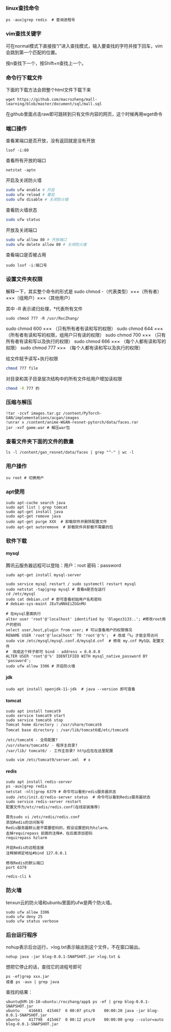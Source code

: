 ### linux查找命令

```
ps -aux|grep redis  # 查询进程号
```



### vim查找关键字

可在normal模式下直接按“/”进入查找模式，输入要查找的字符并按下回车，vim会跳到第一个匹配的位置。

按n查找下一个，按Shift+n查找上一个。

### 命令行下载文件

下面的下载方法会把整个html文件下载下来

```
wget https://github.com/macrozheng/mall-learning/blob/master/document/sql/mall.sql
```

在github里面点击raw即可跳转到只有文件内容的网页，这个时候再用wget命令

### 端口操作

查看某端口是否开放，没有返回就是没有开放

```
lsof -i:80
```

查看所有开放的端口

```
netstat -aptn
```

开启及关闭防火墙

```bash
sudo ufw enable # 开启
sudo ufw reload # 重启
sudo ufw disable # 关闭防火墙
```

查看防火墙状态

```bash
sudo ufw status
```

开放及关闭端口

```bash
sudo ufw allow 80 # 开放端口
sudo ufw delete allow 80 # 关闭防火墙
```

查看端口是否被占用

```
sudo lsof -i:端口号
```

### 设置文件夹权限

解释一下，其实整个命令的形式是
sudo chmod -（代表类型）×××（所有者）×××（组用户）×××（其他用户）

其中 -R 表示递归处理，*代表所有文件

```
sudo chmod 777 -R /usr/RocZhang/
```

sudo chmod 600 ××× （只有所有者有读和写的权限）
sudo chmod 644 ××× （所有者有读和写的权限，组用户只有读的权限）
sudo chmod 700 ××× （只有所有者有读和写以及执行的权限）
sudo chmod 666 ××× （每个人都有读和写的权限）
sudo chmod 777 ××× （每个人都有读和写以及执行的权限）

给文件赋予读写+执行权限

```bash
chmod 777 file
```

对目录和其子目录层次结构中的所有文件给用户增加读权限

```bash
chmod -R 777 的
```

### 压缩与解压

```
!tar -zcvf images.tar.gz /content/PyTorch-GAN/implementations/acgan/images
!unrar x /content/anime-WGAN-resnet-pytorch/data/faces.rar
jar -xvf game.war # 解压war包
```

### 查看文件夹下面的文件的数量

```
ls -l /content/gan_resnet/data/faces | grep "^-" | wc -l
```

### 用户操作

```
su root # 切换用户
```

### apt使用

```
sudo apt-cache search java
sudo apt list | grep tomcat
sudo apt-get install java
sudo apt-get remove java
sudo apt-get purge XXX  # 卸载软件并删除配置文件
sudo apt-get autoremove  # 卸载软件并卸载不需要的包
```

### 软件下载

#### mysql 

腾讯云服务器远程可以登陆：用户：root 密码：password

```
sudo apt-get install mysql-server

sudo service mysql restart / sudo systemctl restart mysql
sudo netstat -tap|grep mysql # 查看m是否在运行
cd /etc/mysql
sudo cat debian.cnf # 即可查看初始用户名和密码
# debian-sys-maint JEuTuNNkEiZGGnMU

# 在mysql里面执行
alter user 'root'@'localhost' identified by 'Dlagez3133..'; #修改root用户的密码
select user,host,plugin from user; # 可以查看用户的权限情况
RENAME USER 'root'@'localhost' TO 'root'@'%';  # 改成「%」才能全局访问
sudo vim /etc/mysql/mysql.conf.d/mysqld.cnf  # 修改 my.cnf MySQL 配置文件 
#  改成这个样子即可 bind - address = 0.0.0.0
ALTER USER 'root'@'%' IDENTIFIED WITH mysql_native_password BY 'password';
sudo ufw allow 3306 # 开启防火墙
```

#### jdk

```
sudo apt install openjdk-11-jdk  # java --version 即可查看
```

#### tomcat

```
sudo apt install tomcat9
sudo service tomcat9 start
sudo service tomcat6 stop
Tomcat home directory : /usr/share/tomcat6
Tomcat base directory : /var/lib/tomcat6或/etc/tomcat6

/etc/tomcat6 - 全局配置?
/usr/share/tomcat6/ - 程序主目录?
/var/lib/ tomcat6/ - 工作主目录? http应在在这里配置

sudo vim /etc/tomcat9/server.xml  # x
```

#### redis

```
sudo apt install redis-server
ps -aux|grep redis
netstat -nlt|grep 6379 # 命令可以看到redis服务器状态
sudo /etc/init.d/redis-server status  # 命令可以看到Redis服务器状态
sudo service redis-server restart
配置文件为/etc/redis/redis.conf(在线安装推荐)

首先sudo vi /etc/redis/redis.conf
添加Redis的访问账号
Redis服务器默认是不需要密码的，假设设置密码为hzlarm。
去掉requirepass 前面的注释#，在后面添加密码
requirepass hzlarm

开启Redis的远程连接
注释掉绑定地址#bind 127.0.0.1

修改Redis的默认端口
port 6379

redis-cli k
```



### 防火墙

tenxun云的防火墙和ubuntu里面的ufw是两个防火墙。

```
sudo ufw allow 3306
sudo ufw deny 25
sudo ufw status verbose
```



### 后台运行程序

nohup表示后台运行，>log.txt表示输出到这个文件，不在窗口输出。

```
nohup java -jar blog-0.0.1-SNAPSHOT.jar >log.txt &
```

想把它停止的话，查找它的进程号即可

```
ps -ef|grep xxx.jar
或者 ps -aux | grep java
```

查找的结果：

```
ubuntu@VM-16-10-ubuntu:/roczhang/app$ ps -ef | grep blog-0.0.1-SNAPSHOT.jar 
ubuntu    416681  415467  6 00:07 pts/0    00:00:20 java -jar blog-0.0.1-SNAPSHOT.jar
ubuntu    417798  415467  0 00:12 pts/0    00:00:00 grep --color=auto blog-0.0.1-SNAPSHOT.jar
```

